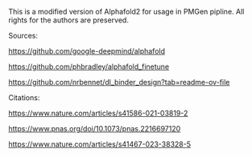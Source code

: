 This is a modified version of Alphafold2 for usage in PMGen pipline. All rights for the authors are preserved.

Sources:

https://github.com/google-deepmind/alphafold

https://github.com/phbradley/alphafold_finetune

https://github.com/nrbennet/dl_binder_design?tab=readme-ov-file

Citations:

https://www.nature.com/articles/s41586-021-03819-2

https://www.pnas.org/doi/10.1073/pnas.2216697120

https://www.nature.com/articles/s41467-023-38328-5




